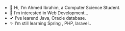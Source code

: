 - 👋 Hi, I’m Ahmed Ibrahim, a Computer Science Student.
- 👀 I’m interested in Web Development...
- ✔  I’ve learend Java, Oracle database.
- ✨ I’m still learning Spring , PHP, laravel.. 

<!---
Ahmed-Ibrahim99/Ahmed-Ibrahim99 is a ✨ special ✨ repository because its `README.md` (this file) appears on your GitHub profile.
You can click the Preview link to take a look at your changes.
--->
